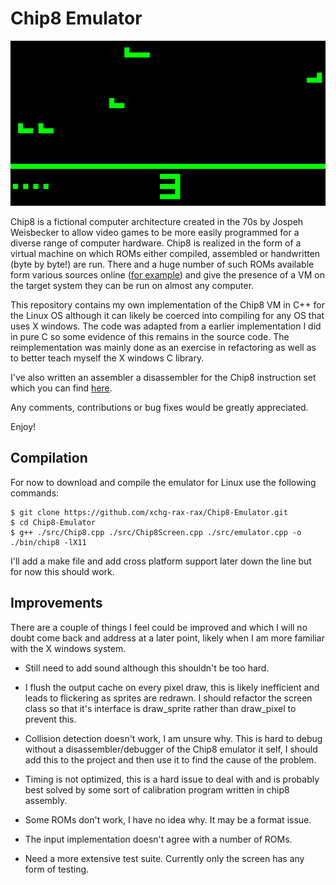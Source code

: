 # Chip8 Emulator

![Airplane Running on the Chip8 Emulator](./readme.png)

Chip8 is a fictional computer architecture created in the 70s by Jospeh Weisbecker to allow video games to be more easily programmed for a diverse range of computer hardware.
Chip8 is realized in the form of a virtual machine on which ROMs either compiled, assembled or handwritten (byte by byte!) are run.
There and a huge number of such ROMs available form various sources online ([for example](https://github.com/kripod/chip8-roms)) and give the presence of a VM on the target system they can be run on almost any computer.

This repository contains my own implementation of the Chip8 VM in C++ for the Linux OS although it can likely be coerced into compiling for any OS that uses X windows.
The code was adapted from a earlier implementation I did in pure C so some evidence of this remains in the source code.
The reimplementation was mainly done as an exercise in refactoring as well as to better teach myself the X windows C library.

I've also written an assembler a disassembler for the Chip8 instruction set which you can find [here](https://github.com/xchg-rax-rax/chip8dasm).

Any comments, contributions or bug fixes would be greatly appreciated.

Enjoy!


## Compilation

For now to download and  compile the emulator for Linux use the following commands:
```{bash}
$ git clone https://github.com/xchg-rax-rax/Chip8-Emulator.git
$ cd Chip8-Emulator
$ g++ ./src/Chip8.cpp ./src/Chip8Screen.cpp ./src/emulator.cpp -o ./bin/chip8 -lX11
```

I'll add a make file and add cross platform support later down the line but for now this should work.

## Improvements

There are a couple of things I feel could be improved and which I will no doubt come back and address at a later point, likely when I am more familiar with the X windows system.

* Still need to add sound although this shouldn't be too hard.

* I flush the output cache on every pixel draw, this is likely inefficient and leads to flickering as sprites are redrawn. I should refactor the screen class so that it's interface is draw\_sprite rather than draw\_pixel to prevent this.

* Collision detection doesn't work, I am unsure why. This is hard to debug without a disassembler/debugger of the Chip8 emulator it self, I should add this to the project and then use it to find the cause of the problem. 

* Timing is not optimized, this is a hard issue to deal with and is probably best solved by some sort of calibration program written in chip8 assembly.

* Some ROMs don't work, I have no idea why. It may be a format issue.

* The input implementation doesn't agree with a number of ROMs.

* Need a more extensive test suite. Currently only  the screen has any form of testing.

